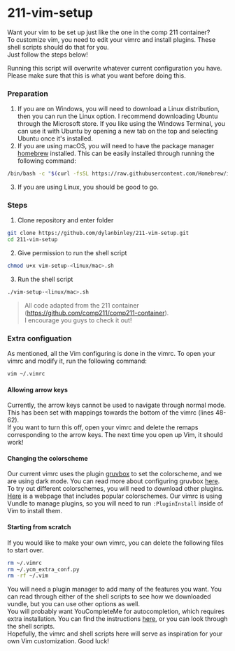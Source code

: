 # 211-vim-setup 
Want your vim to be set up just like the one in the comp 211 container?   
To customize vim, you need to edit your vimrc and install plugins. These shell scripts should do that for you.  
Just follow the steps below!

Running this script will overwrite whatever current configuration you have. Please make sure that this is what you want before doing this.

### Preparation
1. If you are on Windows, you will need to download a Linux distribution, then you can run the Linux option. I recommend downloading Ubuntu through the Microsoft store. If you like using the Windows Terminal, you can use it with Ubuntu by opening a new tab on the top and selecting Ubuntu once it's installed. 
2. If you are using macOS, you will need to have the package manager [homebrew](https://brew.sh/) installed. This can be easily installed through running the following command:
```sh
/bin/bash -c "$(curl -fsSL https://raw.githubusercontent.com/Homebrew/install/HEAD/install.sh)"
```
3. If you are using Linux, you should be good to go. 

### Steps
1. Clone repository and enter folder  
```sh
git clone https://github.com/dylanbinley/211-vim-setup.git  
cd 211-vim-setup
```
2.  Give permission to run the shell script  
```sh
chmod u+x vim-setup-<linux/mac>.sh
```
3. Run the shell script  
```sh
./vim-setup-<linux/mac>.sh
```
>All code adapted from the 211 container (https://github.com/comp211/comp211-container).  
>I encourage you guys to check it out!  

### Extra configuation
As mentioned, all the Vim configuring is done in the vimrc. To open your vimrc and modify it, run the following command:  
```sh
vim ~/.vimrc
```
#### Allowing arrow keys  
Currently, the arrow keys cannot be used to navigate through normal mode. This has been set with mappings towards the bottom of the vimrc (lines 48-62).  
If you want to turn this off, open your vimrc and delete the remaps corresponding to the arrow keys. The next time you open up Vim, it should work!  

#### Changing the colorscheme  
Our current vimrc uses the plugin [gruvbox](https://github.com/morhetz/gruvbox) to set the colorscheme, and we are using dark mode. You can read more about configuring gruvbox [here](https://www.vim.org/scripts/script.php?script_id=4349).  
To try out different colorschemes, you will need to download other plugins. [Here](https://vimcolorschemes.com/most-popular) is a webpage that includes popular colorschemes. Our vimrc is using Vundle to manage plugins, so you will need to run ```:PluginInstall``` inside of Vim to install them.

#### Starting from scratch
If you would like to make your own vimrc, you can delete the following files to start over.  
```sh
rm ~/.vimrc
rm ~/.ycm_extra_conf.py
rm -rf ~/.vim
```

You will need a plugin manager to add many of the features you want. You can read through either of the shell scripts to see how we downloaded vundle, but you can use other options as well.  
You will probably want YouCompleteMe for autocompletion, which requires extra installation. You can find the instructions [here](https://github.com/ycm-core/YouCompleteMe#installation), or you can look through the shell scripts.  
Hopefully, the vimrc and shell scripts here will serve as inspiration for your own Vim customization. Good luck!
